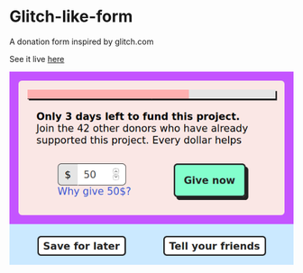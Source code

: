 # Glitch-like-form
A donation form inspired by glitch.com


See it live [here](https://barhoring.github.io/Glitch-like-form/)

![screenshot preview](https://raw.githubusercontent.com/barhoring/Glitch-like-form/gh-pages/Screenshot_2020-06-17%20Glitch%20like%20form.png)
